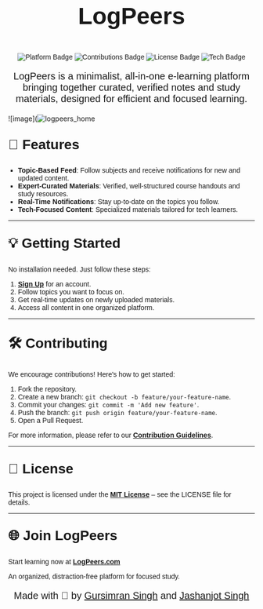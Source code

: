 # <p align="center" style="font-size: 3rem; font-family: 'Montserrat', sans-serif; font-weight: bold;">LogPeers</p>

<p align="center" style="font-family: 'Montserrat', sans-serif;">
  <img src="https://img.shields.io/badge/Platform-Education-blueviolet?style=flat-square" alt="Platform Badge">
  <img src="https://img.shields.io/badge/Contributions-Welcome-brightgreen?style=flat-square" alt="Contributions Badge">
  <img src="https://img.shields.io/badge/License-MIT-informational?style=flat-square" alt="License Badge">
  <img src="https://img.shields.io/badge/Tech-Focused-orange?style=flat-square" alt="Tech Badge">
</p>

<p align="center" style="font-size: 1.25rem; font-family: 'Montserrat', sans-serif;">
LogPeers is a minimalist, all-in-one e-learning platform bringing together curated, verified notes and study materials, designed for efficient and focused learning.
</p>

![image](![logpeers_home](https://github.com/user-attachments/assets/64e888d5-64f4-4132-bcd7-1055cc1e3eee)


## <p style="font-size: 1.75rem; font-weight: bold; font-family: 'Montserrat', sans-serif;">🚀 Features</p>

<ul style="list-style-type: square; padding-left: 20px; font-family: 'Montserrat', sans-serif;">
  <li><strong>Topic-Based Feed</strong>: Follow subjects and receive notifications for new and updated content.</li>
  <li><strong>Expert-Curated Materials</strong>: Verified, well-structured course handouts and study resources.</li>
  <li><strong>Real-Time Notifications</strong>: Stay up-to-date on the topics you follow.</li>
  <li><strong>Tech-Focused Content</strong>: Specialized materials tailored for tech learners.</li>
</ul>

---

## <p style="font-size: 1.75rem; font-weight: bold; font-family: 'Montserrat', sans-serif;">💡 Getting Started</p>

<p style="font-family: 'Montserrat', sans-serif;">No installation needed. Just follow these steps:</p>

<ol style="padding-left: 20px; font-family: 'Montserrat', sans-serif;">
  <li><a href="https://logpeers.vercel.app/"><strong>Sign Up</strong></a> for an account.</li>
  <li>Follow topics you want to focus on.</li>
  <li>Get real-time updates on newly uploaded materials.</li>
  <li>Access all content in one organized platform.</li>
</ol>

---

## <p style="font-size: 1.75rem; font-weight: bold; font-family: 'Montserrat', sans-serif;">🛠️ Contributing</p>

<p style="font-family: 'Montserrat', sans-serif;">We encourage contributions! Here's how to get started:</p>

<ol style="padding-left: 20px; font-family: 'Montserrat', sans-serif;">
  <li>Fork the repository.</li>
  <li>Create a new branch: <code>git checkout -b feature/your-feature-name</code>.</li>
  <li>Commit your changes: <code>git commit -m 'Add new feature'</code>.</li>
  <li>Push the branch: <code>git push origin feature/your-feature-name</code>.</li>
  <li>Open a Pull Request.</li>
</ol>

<p style="font-family: 'Montserrat', sans-serif;">For more information, please refer to our <a href="CONTRIBUTING.md"><strong>Contribution Guidelines</strong></a>.</p>

---

## <p style="font-size: 1.75rem; font-weight: bold; font-family: 'Montserrat', sans-serif;">📄 License</p>

<p style="font-family: 'Montserrat', sans-serif;">This project is licensed under the <a href="LICENSE"><strong>MIT License</strong></a> – see the LICENSE file for details.</p>

---

## <p style="font-size: 1.75rem; font-weight: bold; font-family: 'Montserrat', sans-serif;">🌐 Join LogPeers</p>

<p style="font-family: 'Montserrat', sans-serif;">Start learning now at <a href="https://logpeers.vercel.app/"><strong>LogPeers.com</strong></a></p>
<p style="font-family: 'Montserrat', sans-serif;">An organized, distraction-free platform for focused study.</p>

<p align="center" style="font-size: 1.25rem; font-family: 'Montserrat', sans-serif;">
  Made with 💖 by <a href="https://linkedin.com/in/gursimrxnsingh">Gursimran Singh</a> and <a href="https://linkedin.com/in/jashanjotsingh01">Jashanjot Singh</a>
</p>
